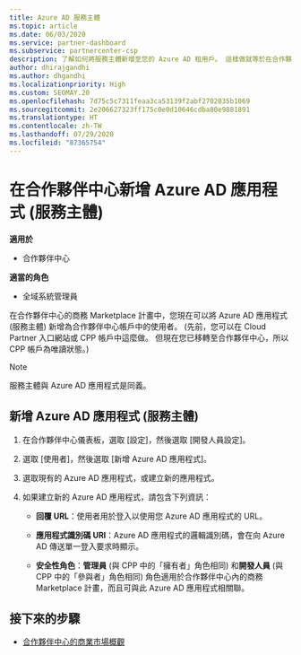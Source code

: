 ```yaml
---
title: Azure AD 服務主體
ms.topic: article
ms.date: 06/03/2020
ms.service: partner-dashboard
ms.subservice: partnercenter-csp
description: 了解如何將服務主體新增至您的 Azure AD 租用戶。 這樣做就等於在合作夥伴中心新增 Azure AD 應用程式 (服務主體)。
author: dhirajgandhi
ms.author: dhgandhi
ms.localizationpriority: High
ms.custom: SEOMAY.20
ms.openlocfilehash: 7d75c5c7311feaa3ca53139f2abf2702035b1069
ms.sourcegitcommit: 2e206627323ff175c0e0d10646cdba80e9881891
ms.translationtype: HT
ms.contentlocale: zh-TW
ms.lasthandoff: 07/29/2020
ms.locfileid: "87365754"
---
```

# <a name="add-an-azure-ad-application-service-principal-in-partner-center"></a>在合作夥伴中心新增 Azure AD 應用程式 (服務主體)

**適用於**

- 合作夥伴中心

**適當的角色**

- 全域系統管理員

在合作夥伴中心的商務 Marketplace 計畫中，您現在可以將 Azure AD 應用程式 (服務主體) 新增為合作夥伴中心帳戶中的使用者。 (先前，您可以在 Cloud Partner 入口網站或 CPP 帳戶中這麼做。 但現在您已移轉至合作夥伴中心，所以 CPP 帳戶為唯讀狀態。)
 
>[!Note] 
>服務主體與 Azure AD 應用程式是同義。

## <a name="add-an-azure-ad-application-service-principal"></a>新增 Azure AD 應用程式 (服務主體)

1. 在合作夥伴中心儀表板，選取 [設定]，然後選取 [開發人員設定]。

2. 選取 [使用者]，然後選取 [新增 Azure AD 應用程式]。

3. 選取現有的 Azure AD 應用程式，或建立新的應用程式。

4. 如果建立新的 Azure AD 應用程式，請包含下列資訊：  

   - **回覆 URL**：使用者用於登入以使用您 Azure AD 應用程式的 URL。

   - **應用程式識別碼 URI**：Azure AD 應用程式的邏輯識別碼，會在向 Azure AD 傳送單一登入要求時顯示。

   - **安全性角色**：**管理員** (與 CPP 中的「擁有者」角色相同) 和**開發人員** (與 CPP 中的「參與者」角色相同) 角色適用於合作夥伴中心內的商務 Marketplace 計畫，而且可與此 Azure AD 應用程式相關聯。  

## <a name="next-steps"></a>接下來的步驟

- [合作夥伴中心的商業市場概觀](csp-commercial-marketplace-overview.md)